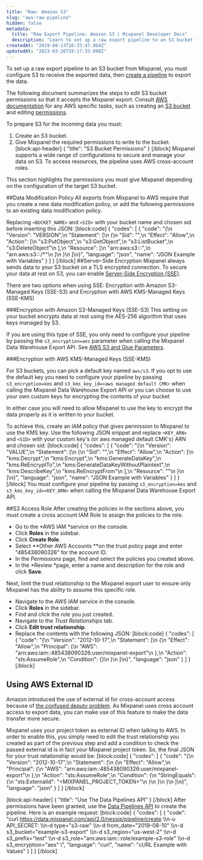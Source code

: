 ```yaml
---
title: "Raw: Amazon S3"
slug: "aws-raw-pipeline"
hidden: false
metadata: 
  title: "Raw Export Pipeline: Amazon S3 | Mixpanel Developer Docs"
  description: "Learn to set up a raw export pipeline to an S3 bucket from Mixpanel by configuring S3 to receive the exported data then create a pipeline to export the data."
createdAt: "2019-08-13T16:33:47.964Z"
updatedAt: "2023-03-26T19:17:33.098Z"
---
```

To set up a raw export pipeline to an S3 bucket from Mixpanel, you must configure S3 to receive the exported data, then [create a pipeline](ref:create-warehouse-pipeline) to export the data.

The following document summarizes the steps to edit S3 bucket permissions so that it accepts the Mixpanel export. Consult [AWS documentation](https://docs.aws.amazon.com/AmazonS3/latest/gsg/GetStartedWithS3.html) for any AWS specific tasks, such as creating an [S3 bucket](http://google.com) and editing [permissions](https://docs.aws.amazon.com/AmazonS3/latest/dev/using-with-s3-actions.html).

To prepare S3 for the incoming data you must:
1. Create an S3 bucket.
2. Give Mixpanel the required permissions to write to the bucket. 
[block:api-header]
{
  "title": "S3 Bucket Permissions"
}
[/block]
Mixpanel supports a wide range of configurations to secure and manage your data on S3. To access resources, the pipeline uses AWS cross-account roles.

This section highlights the permissions you must give Mixpanel depending on the configuration of the target S3 bucket.  

##Data Modification Policy
All exports from Mixpanel to AWS require that you create a new data modification policy, or add the following permissions to an existing data modification policy.

Replacing ```<BUCKET_NAME>``` and ```<SID>``` with your bucket name and chosen sid before inserting this JSON:
[block:code]
{
  "codes": [
    {
      "code": "{\n    \"Version\": \"VERSION\",\n    \"Statement\": [\n        {\n            \"Sid\": \"<SID>\",\n            \"Effect\": \"Allow\",\n            \"Action\": [\n                \"s3:PutObject\",\n                \"s3:GetObject\",\n                \"s3:ListBucket\",\n                \"s3:DeleteObject\"\n            ],\n            \"Resource\": [\n                \"arn:aws:s3:::<BUCKET-NAME>\",\n                \"arn:aws:s3:::<BUCKET-NAME>/*\"\n            ]\n        }\n    ]\n}",
      "language": "json",
      "name": "JSON Example with Variables"
    }
  ]
}
[/block]
##Server-Side Encryption
Mixpanel always sends data to your S3 bucket on a TLS encrypted connection. To secure your data at rest on S3, you can enable [Server-Side Encryption (SSE)](https://docs.aws.amazon.com/AmazonS3/latest/dev/serv-side-encryption.html).  

There are two options when using SSE: Encryption with Amazon S3-Managed Keys (SSE-S3) and Encryption with AWS KMS-Managed Keys (SSE-KMS)

###Encryption with Amazon S3-Managed Keys (SSE-S3)
This setting on your bucket encrypts data at rest using the AES-256 algorithm that uses keys managed by S3.

If you are using this type of SSE, you only need to configure your pipeline by passing the ```s3_encryption=aes``` parameter when calling the Mixpanel Data Warehouse Export API. See [AWS S3 and Glue Parameters](ref:create-pipelines).

###Encryption with AWS KMS-Managed Keys (SSE-KMS)

For S3 buckets, you can pick a default key named ```aws/s3```. If you opt to use the default key you need to configure your pipeline by passing ```s3_encryption=kms```  and ```s3_kms_key_id=<aws managed default CMK>```  when calling the Mixpanel Data Warehouse Export API or you can choose to use your own custom keys for encrypting the contents of your bucket

In either case you will need to allow Mixpanel to use the key to encrypt the data properly as it is written to your bucket.

To achieve this, create an IAM policy that gives permission to Mixpanel to use the KMS key. Use the following JSON snippet and replace ``<KEY_ARN>`` and ``<SID>`` with your custom key's (or aws managed default CMK's) ARN and chosen sid: 
[block:code]
{
  "codes": [
    {
      "code": "{\n    \"Version\": \"VALUE\",\n    \"Statement\": [\n        {\n            \"Sid\": \"<SID>\",\n            \"Effect\": \"Allow\",\n            \"Action\": [\n                \"kms:Decrypt\",\n                \"kms:Encrypt\",\n                \"kms:GenerateDataKey\",\n                \"kms:ReEncryptTo\",\n                \"kms:GenerateDataKeyWithoutPlaintext\",\n                \"kms:DescribeKey\",\n                \"kms:ReEncryptFrom\"\n            ],\n            \"Resource\": \"<KEY-ARN>\"\n        }\n    ]\n}",
      "language": "json",
      "name": "JSON Example with Variables"
    }
  ]
}
[/block]
You must configure your pipeline by passing ```s3_encryption=kms``` and ```s3_kms_key_id=<KEY_ARN>``` when calling the Mixpanel Data Warehouse Export API. 

##S3 Access Role
After creating the policies in the sections above, you must create a cross account IAM Role to assign the policies to the role.
  *   Go to the *AWS IAM *service on the console.
  *   Click **Roles** in the sidebar.
  *   Click **Create Role**.
  *   Select **Other AWS Accounts **on the trust policy page and enter "485438090326" for the account ID.
  *   In the *Permissions* page, find and select the policies you created above.
  *   In the *Review *page, enter a name and description for the role and click **Save**.

Next, limit the trust relationship to the Mixpanel export user to ensure only Mixpanel has the ability to assume this specific role.
  *   Navigate to the *AWS IAM* service in the console.
  *   Click **Roles** in the sidebar.
  *   Find and click the role you just created.
  *   Navigate to the *Trust Relationships* tab.
  *   Click **Edit trust relationship**.
  *   Replace the contents with the following JSON: 
[block:code]
{
  "codes": [
    {
      "code": "{\n  \"Version\": \"2012-10-17\",\n  \"Statement\": [\n    {\n      \"Effect\": \"Allow\",\n      \"Principal\": {\n        \"AWS\": \"arn:aws:iam::485438090326:user/mixpanel-export\"\n      },\n      \"Action\": \"sts:AssumeRole\",\n      \"Condition\": {}\n    }\n  ]\n}",
      "language": "json"
    }
  ]
}
[/block]
## Using AWS External ID 
Amazon introduced the use of external id for cross-account access because of [the confused deputy problem](https://docs.aws.amazon.com/IAM/latest/UserGuide/confused-deputy.html). As Mixpanel uses cross account access to export data, you can make use of this feature to make the data transfer more secure. 

Mixpanel uses your project token as external ID when talking to AWS. In order to enable this, you simply need to edit the trust relationship you created as part of the previous step and add a condition to check the passed external id is in fact your Mixpanel project token. So, the final JSON for your trust relationship would be:
[block:code]
{
  "codes": [
    {
      "code": "{\n  \"Version\": \"2012-10-17\",\n  \"Statement\": [\n    {\n      \"Effect\": \"Allow\",\n      \"Principal\": {\n        \"AWS\": \"arn:aws:iam::485438090326:user/mixpanel-export\"\n      },\n      \"Action\": \"sts:AssumeRole\",\n      \"Condition\": {\n        \"StringEquals\": {\n          \"sts:ExternalId\": \"<MIXPANEL_PROJECT_TOKEN>\"\n        }\n      }\n    }\n  ]\n}",
      "language": "json"
    }
  ]
}
[/block]

[block:api-header]
{
  "title": "Use The Data Pipelines API"
}
[/block]
After permissions have been granted, use the [Data Pipelines API](ref:create-warehouse-pipeline) to create the pipeline. Here is an example request:
[block:code]
{
  "codes": [
    {
      "code": "curl https://data.mixpanel.com/api/2.0/nessie/pipeline/create \\\n-u API_SECRET: \\\n-d type=\"s3-raw\" \\\n-d from_date=\"2019-08-10\" \\\n-d s3_bucket=\"example-s3-export\" \\\n-d s3_region=\"us-west-2\" \\\n-d s3_prefix=\"test\" \\\n-d s3_role=\"arn:aws:iam::<account-id>:role/example-s3-role\" \\\n-d s3_encryption=\"aes\" \\",
      "language": "curl",
      "name": "cURL Example with Values"
    }
  ]
}
[/block]